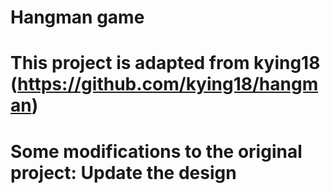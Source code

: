# Hangman game
# This project is adapted from kying18 (https://github.com/kying18/hangman)
# Some modifications to the original project: Update the design